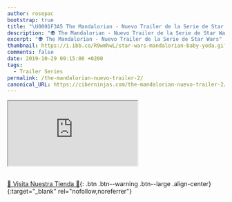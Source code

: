 ```yaml
---
author: rosepac
bootstrap: true
title: "\U0001F3A5 The Mandalorian - Nuevo Trailer de la Serie de Star Wars"
description: "👽 The Mandalorian - Nuevo Trailer de la Serie de Star Wars"
excerpt: "👽 The Mandalorian - Nuevo Trailer de la Serie de Star Wars"
thumbnail: https://i.ibb.co/R9wmhwL/star-wars-mandalorian-baby-yoda.gif
comments: false
date: 2019-10-29 09:15:00 +0200
tags:
  - Trailer Series
permalink: /the-mandalorian-nuevo-trailer-2/
canonical_URL: https://ciberninjas.com/the-mandalorian-nuevo-trailer-2/
---
```


<div class="embed-responsive embed-responsive-16by9">
  <iframe class="embed-responsive-item" src="https://www.youtube-nocookie.com/embed/8u51ZY2a3Sc?rel=0" allowfullscreen></iframe>
</div><br/>

[🎁 Visita Nuestra Tienda 🎁](https://www.amazon.es/shop/cibercursos){: .btn .btn--warning .btn--large .align-center}{:target="_blank" rel="nofollow,noreferrer"}

